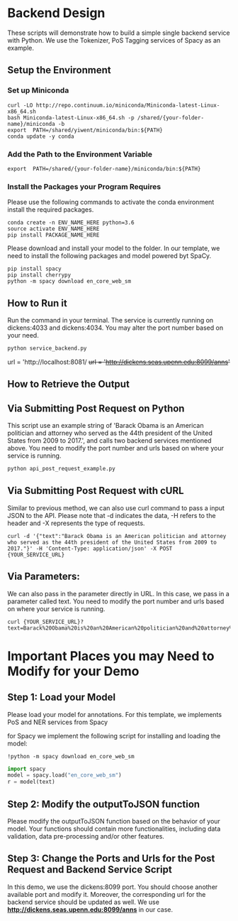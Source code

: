 # Backend Design

These scripts will demonstrate how to build a simple single backend service with Python. We use the Tokenizer, PoS Tagging services of Spacy as an example.

## Setup the Environment

### Set up Miniconda

```linux
curl -LO http://repo.continuum.io/miniconda/Miniconda-latest-Linux-x86_64.sh
bash Miniconda-latest-Linux-x86_64.sh -p /shared/{your-folder-name}/miniconda -b
export  PATH=/shared/yiwent/miniconda/bin:${PATH}
conda update -y conda
```

### Add the Path to the Environment Variable
```linux
export  PATH=/shared/{your-folder-name}/miniconda/bin:${PATH}
```

### Install the Packages your Program Requires

Please use the following commands to activate the conda environment install the required packages.

```linux
conda create -n ENV_NAME_HERE python=3.6
source activate ENV_NAME_HERE
pip install PACKAGE_NAME_HERE
```

Please download and install your model to the folder.
In our template, we need to install the following packages and model powered byt SpaCy.

```linux
pip install spacy
pip install cherrypy
python -m spacy download en_core_web_sm
```

## How to Run it
Run the command in your terminal. The service is currently running on dickens:4033 and dickens:4034. You may alter the port number based on your need.

 ```python
 python service_backend.py
 ```

url = 'http://localhost:8081/
~~url = 'http://dickens.seas.upenn.edu:8099/anns'~~

## How to Retrieve the Output

## Via Submitting Post Request on Python

This script use an example string of 'Barack Obama is an American politician and attorney who served as the 44th president of the United States from 2009 to 2017.', and calls two backend services mentioned above. You need to modify the port number and urls based on where your service is running.

```python
python api_post_request_example.py
```

## Via Submitting Post Request with cURL

Similar to previous method, we can also use curl command to pass a input JSON to the API. Please note that -d indicates the data, -H refers to the header and -X represents the type of requests. 

```linux
curl -d '{"text":"Barack Obama is an American politician and attorney who served as the 44th president of the United States from 2009 to 2017."}' -H 'Content-Type: application/json' -X POST {YOUR_SERVICE_URL}
```

## Via Parameters:

We can also pass in the parameter directly in URL. In this case, we pass in a parameter called text. You need to modify the port number and urls based on where your service is running.

```linux
curl {YOUR_SERVICE_URL}?text=Barack%20Obama%20is%20an%20American%20politician%20and%20attorney%20who%20served%20as%20the%2044th%20president%20of%20the%20United%20States%20from%202009%20to%202017.
```

# Important Places you may Need to Modify for your Demo

## Step 1: Load your Model
Please load your model for annotations. For this template, we implements PoS and NER services from Spacy

for Spacy we implement the following script for installing and loading the model:

```linux
!python -m spacy download en_core_web_sm
```

```python
import spacy
model = spacy.load("en_core_web_sm")
r = model(text)
```

## Step 2: Modify the outputToJSON function

Please modify the outputToJSON function based on the behavior of your model. Your functions should contain more functionalities, including data validation, data pre-processing and/or other features.

## Step 3: Change the Ports and Urls for the Post Request and Backend Service Script
In this demo, we use the dickens:8099 port. You should choose another available port and modify it. Moreover, the corresponding url for the backend service should be updated as well. We use **http://dickens.seas.upenn.edu:8099/anns** in our case.

